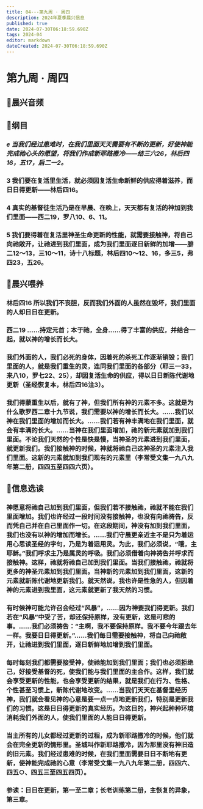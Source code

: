 ```yaml
---
title: 04---第九周 · 周四
description: 2024年夏季晨兴信息
published: true
date: 2024-07-30T06:18:59.690Z
tags: 2024-04
editor: markdown
dateCreated: 2024-07-30T06:18:59.690Z
---
```


# 第九周 · 周四
## 🎵晨兴音频

## 📖纲目

### *e    当我们经过患难时，在我们里面天天需要有不断的更新，好使神能完成祂心头的愿望，将我们作成新耶路撒冷——结三六26，林后四16，五17，启二一2。*

### 3    我们要在复活里生活，就必须因复活生命新鲜的供应得着滋养，而日日得更新——林后四16。

### 4    真实的基督徒生活乃是在早晨、在晚上，天天都有复活的神加到我们里面——西二19，罗八10、6、11。

### 5    我们要得着在复活里神圣生命更新的性能，就需要接触神，将自己向祂敞开，让祂进到我们里面，成为我们里面逐日新鲜的加增——腓二12～13，三10～11，诗十八标题，林后四10～12、16，多三5，弗四23，五26。

## 📖晨兴喂养

### 林后四16    所以我们不丧胆，反而我们外面的人虽然在毁坏，我们里面的人却日日在更新。

### 西二19    ……持定元首；本于祂，全身……得了丰富的供应，并结合一起，就以神的增长而长大。

### 我们外面的人，我们必死的身体，因着死的杀死工作逐渐销毁；我们里面的人，就是我们重生的灵，连同我们里面的各部分（耶三一33，来八10，罗七22、25），却因复活生命的供应，得以日日新陈代谢地更新（圣经恢复本，林后四16注3）。

### 我们得蒙重生以后，就有了神，但我们所有神的元素不多。这就是为什么歌罗西二章十九节说，我们需要以神的增长而长大。……我们以神在我们里面的增加而长大。……我们若有神丰满地在我们里面，就会有丰满的长大。……当神在我们里面增加，祂的新元素就加到我们里面。不论我们天然的个性是快是慢，当神圣的元素进到我们里面，就更新我们。我们接触神的时候，神就将祂自己这神圣的元素注入我们里面。这新的元素就加到我们现有的元素里（李常受文集一九八九年第二册，四四五至四四六页）。

## 📖信息选读

### 神愿意将祂自己加到我们里面，但我们若不接触祂，祂就不能在我们里面增加。我们也许经过一段时间没有接触神，也没有向祂祷告，反而凭自己并在自己里面作一切。在这段期间，神没有加到我们里面，我们也没有以神的增加而增长。……我们守晨更亲近主不是只为着运用心思读圣经的字句，乃是为着运用灵。为此，我们必须说，“哦，主耶稣。”我们呼求主乃是属灵的呼吸。我们必须借着向神祷告并呼求而接触神。这样，祂就将祂自己加到我们里面。当我们接触祂，祂就将更多的神圣元素加到我们里面。当神新的元素加到我们里面，这新的元素就新陈代谢地更新我们。就天然说，我也许是性急的人，但因着神的元素进到我里面，这元素就更新了我天然的习惯。

### 有时候神可能允许召会经过“风暴”，……因为神要我们得更新。我们若在“风暴”中受了苦，却还保持原样，没有更新，这是可悲的事。……我们必须祷告：“主啊，我不要保持原样。我不要今年跟去年一样。我要日日得更新。”……我们每日需要接触神，将自己向祂敞开，让祂进到我们里面，逐日新鲜地加增到我们里面。

### 每时每刻我们都需要接受神，使祂能加到我们里面；我们也必须拒绝己，好接受基督的死，使我们能与我们里面的主合作。这样，我们就会享受更新的性能，也会享受更新的结果，就是我们在行为、性格、个性甚至习惯上，新陈代谢地改变。……当我们天天在基督里经历神，我们就会看见神的心意是要一点一点地更新我们，特别是更新我们的习惯。这是日日得更新的真实经历。为这目的，神兴起种种环境消耗我们外面的人，使我们里面的人能日日得更新。

### 当主所有的儿女都经过更新的过程，成为新耶路撒冷的时候，他们就会在完全更新的情形里。圣城叫作新耶路撒冷，因为那里没有神旧造的旧元素。我们经过患难的时候，在我们里面需要日日不断地有更新，使神能完成祂的心意（李常受文集一九八九年第二册，四四六、四五○、四五三至四五四页）。

### 参读：日日在更新，第一至二章；长老训练第二册，主恢复的异象，第三章。

<!-- Google tag (gtag.js) -->
<script async src="https://www.googletagmanager.com/gtag/js?id=G-1P8709Z16T"></script>
<script>
  window.dataLayer = window.dataLayer || [];
  function gtag(){dataLayer.push(arguments);}
  gtag('js', new Date());

  gtag('config', 'G-1P8709Z16T');
</script>